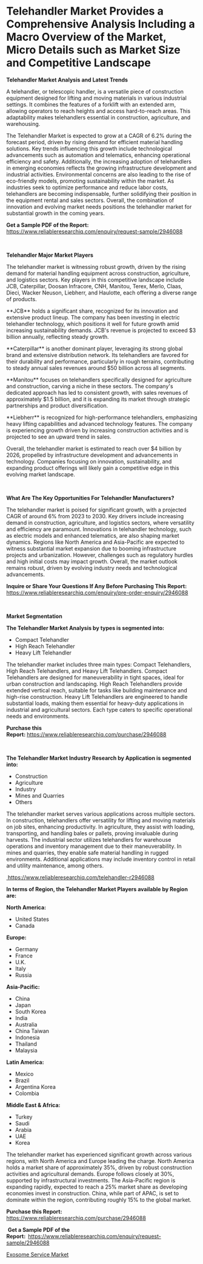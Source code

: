 <p><h1>Telehandler Market Provides a Comprehensive Analysis Including a Macro Overview of the Market, Micro Details such as Market Size and Competitive Landscape</h1></p><p><strong>Telehandler Market Analysis and Latest Trends</strong></p>
<p><p>A telehandler, or telescopic handler, is a versatile piece of construction equipment designed for lifting and moving materials in various industrial settings. It combines the features of a forklift with an extended arm, allowing operators to reach heights and access hard-to-reach areas. This adaptability makes telehandlers essential in construction, agriculture, and warehousing.</p><p>The Telehandler Market is expected to grow at a CAGR of 6.2% during the forecast period, driven by rising demand for efficient material handling solutions. Key trends influencing this growth include technological advancements such as automation and telematics, enhancing operational efficiency and safety. Additionally, the increasing adoption of telehandlers in emerging economies reflects the growing infrastructure development and industrial activities. Environmental concerns are also leading to the rise of eco-friendly models, promoting sustainability within the market. As industries seek to optimize performance and reduce labor costs, telehandlers are becoming indispensable, further solidifying their position in the equipment rental and sales sectors. Overall, the combination of innovation and evolving market needs positions the telehandler market for substantial growth in the coming years.</p></p>
<p><strong>Get a Sample PDF of the Report:&nbsp;</strong> <a href="https://www.reliableresearchiq.com/enquiry/request-sample/2946088?utm_campaign=1674&utm_medium=2&utm_source=Github&utm_content=ia&utm_term=11032025&utm_id=telehandler">https://www.reliableresearchiq.com/enquiry/request-sample/2946088</a></p>
<p>&nbsp;</p>
<p><strong>Telehandler Major Market Players</strong></p>
<p><p>The telehandler market is witnessing robust growth, driven by the rising demand for material handling equipment across construction, agriculture, and logistics sectors. Key players in this competitive landscape include JCB, Caterpillar, Doosan Infracore, CNH, Manitou, Terex, Merlo, Claas, Dieci, Wacker Neuson, Liebherr, and Haulotte, each offering a diverse range of products.</p><p>**JCB** holds a significant share, recognized for its innovation and extensive product lineup. The company has been investing in electric telehandler technology, which positions it well for future growth amid increasing sustainability demands. JCB's revenue is projected to exceed $3 billion annually, reflecting steady growth.</p><p>**Caterpillar** is another dominant player, leveraging its strong global brand and extensive distribution network. Its telehandlers are favored for their durability and performance, particularly in rough terrains, contributing to steady annual sales revenues around $50 billion across all segments.</p><p>**Manitou** focuses on telehandlers specifically designed for agriculture and construction, carving a niche in these sectors. The company's dedicated approach has led to consistent growth, with sales revenues of approximately $1.5 billion, and it is expanding its market through strategic partnerships and product diversification.</p><p>**Liebherr** is recognized for high-performance telehandlers, emphasizing heavy lifting capabilities and advanced technology features. The company is experiencing growth driven by increasing construction activities and is projected to see an upward trend in sales.</p><p>Overall, the telehandler market is estimated to reach over $4 billion by 2026, propelled by infrastructure development and advancements in technology. Companies focusing on innovation, sustainability, and expanding product offerings will likely gain a competitive edge in this evolving market landscape.</p></p>
<p>&nbsp;</p>
<p><strong>What Are The Key Opportunities For Telehandler Manufacturers?</strong></p>
<p><p>The telehandler market is poised for significant growth, with a projected CAGR of around 6% from 2023 to 2030. Key drivers include increasing demand in construction, agriculture, and logistics sectors, where versatility and efficiency are paramount. Innovations in telehandler technology, such as electric models and enhanced telematics, are also shaping market dynamics. Regions like North America and Asia-Pacific are expected to witness substantial market expansion due to booming infrastructure projects and urbanization. However, challenges such as regulatory hurdles and high initial costs may impact growth. Overall, the market outlook remains robust, driven by evolving industry needs and technological advancements.</p></p>
<p><strong>Inquire or Share Your Questions If Any Before Purchasing This Report:</strong> <a href="https://www.reliableresearchiq.com/enquiry/pre-order-enquiry/2946088?utm_campaign=1674&utm_medium=2&utm_source=Github&utm_content=ia&utm_term=11032025&utm_id=telehandler">https://www.reliableresearchiq.com/enquiry/pre-order-enquiry/2946088</a></p>
<p>&nbsp;</p>
<p><strong>Market Segmentation</strong></p>
<p><strong>The Telehandler Market Analysis by types is segmented into:</strong></p>
<p><ul><li>Compact Telehandler</li><li>High Reach Telehandler</li><li>Heavy Lift Telehandler</li></ul></p>
<p><p>The telehandler market includes three main types: Compact Telehandlers, High Reach Telehandlers, and Heavy Lift Telehandlers. Compact Telehandlers are designed for maneuverability in tight spaces, ideal for urban construction and landscaping. High Reach Telehandlers provide extended vertical reach, suitable for tasks like building maintenance and high-rise construction. Heavy Lift Telehandlers are engineered to handle substantial loads, making them essential for heavy-duty applications in industrial and agricultural sectors. Each type caters to specific operational needs and environments.</p></p>
<p><strong>Purchase this Report:&nbsp;</strong><a href="https://www.reliableresearchiq.com/purchase/2946088?utm_campaign=1674&utm_medium=2&utm_source=Github&utm_content=ia&utm_term=11032025&utm_id=telehandler">https://www.reliableresearchiq.com/purchase/2946088</a></p>
<p>&nbsp;</p>
<p><strong>The Telehandler Market Industry Research by Application is segmented into:</strong></p>
<p><ul><li>Construction</li><li>Agriculture</li><li>Industry</li><li>Mines and Quarries</li><li>Others</li></ul></p>
<p><p>The telehandler market serves various applications across multiple sectors. In construction, telehandlers offer versatility for lifting and moving materials on job sites, enhancing productivity. In agriculture, they assist with loading, transporting, and handling bales or pallets, proving invaluable during harvests. The industrial sector utilizes telehandlers for warehouse operations and inventory management due to their maneuverability. In mines and quarries, they enable safe material handling in rugged environments. Additional applications may include inventory control in retail and utility maintenance, among others.</p></p>
<p><a href="https://www.reliableresearchiq.com/telehandler-r2946088?utm_campaign=1674&utm_medium=2&utm_source=Github&utm_content=ia&utm_term=11032025&utm_id=telehandler">&nbsp;https://www.reliableresearchiq.com/telehandler-r2946088</a></p>
<p><strong>In terms of Region, the Telehandler Market Players available by Region are:</strong></p>
<p>
    <p> <strong> North America: </strong>
        <ul>
            <li>United States</li>
            <li>Canada</li>
        </ul>
        </p> 
    <p> <strong> Europe: </strong>
        <ul>
            <li>Germany</li>
            <li>France</li>
            <li>U.K.</li>
            <li>Italy</li>
            <li>Russia</li>
        </ul>
        </p> 
    <p> <strong> Asia-Pacific: </strong>
        <ul>
            <li>China</li>
            <li>Japan</li>
            <li>South Korea</li>
            <li>India</li>
            <li>Australia</li>
            <li>China Taiwan</li>
            <li>Indonesia</li>
            <li>Thailand</li>
            <li>Malaysia</li>
        </ul>
        </p> 
    <p> <strong> Latin America: </strong>
        <ul>
            <li>Mexico</li>
            <li>Brazil</li>
            <li>Argentina Korea</li>
            <li>Colombia</li>
        </ul>
        </p> 
    <p> <strong> Middle East & Africa: </strong>
        <ul>
            <li>Turkey</li>
            <li>Saudi</li>
            <li>Arabia</li>
            <li>UAE</li>
            <li>Korea</li>
        </ul>
    </p>
    </p>
<p><p>The telehandler market has experienced significant growth across various regions, with North America and Europe leading the charge. North America holds a market share of approximately 35%, driven by robust construction activities and agricultural demands. Europe follows closely at 30%, supported by infrastructural investments. The Asia-Pacific region is expanding rapidly, expected to reach a 25% market share as developing economies invest in construction. China, while part of APAC, is set to dominate within the region, contributing roughly 15% to the global market.</p></p>
<p><strong>Purchase this Report: </strong><a href="https://www.reliableresearchiq.com/purchase/2946088?utm_campaign=1674&utm_medium=2&utm_source=Github&utm_content=ia&utm_term=11032025&utm_id=telehandler">https://www.reliableresearchiq.com/purchase/2946088</a></p>
<p>&nbsp;<strong>Get a Sample PDF of the Report:&nbsp;&nbsp;</strong><a href="https://www.reliableresearchiq.com/enquiry/request-sample/2946088?utm_campaign=1674&utm_medium=2&utm_source=Github&utm_content=ia&utm_term=11032025&utm_id=telehandler">https://www.reliableresearchiq.com/enquiry/request-sample/2946088</a></p>
<p><strong></strong></p>
<p><p><a href="https://github.com/chillwervenu/Market-Research-Report-List-1/blob/main/exosome-service-market.md?utm_campaign=1674&utm_medium=2&utm_source=Github&utm_content=ia&utm_term=11032025&utm_id=telehandler">Exosome Service Market</a></p></p>